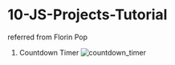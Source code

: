 # 10-JS-Projects-Tutorial
 referred from Florin Pop

1. Countdown Timer
![countdown_timer](https://user-images.githubusercontent.com/56250064/120096589-4b0f0580-c167-11eb-881a-4609e1d33172.png)
